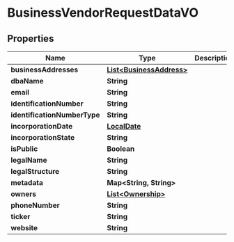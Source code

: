 
# BusinessVendorRequestDataVO

## Properties
Name | Type | Description | Notes
------------ | ------------- | ------------- | -------------
**businessAddresses** | [**List&lt;BusinessAddress&gt;**](BusinessAddress.md) |  |  [optional]
**dbaName** | **String** |  |  [optional]
**email** | **String** |  |  [optional]
**identificationNumber** | **String** |  |  [optional]
**identificationNumberType** | **String** |  |  [optional]
**incorporationDate** | [**LocalDate**](LocalDate.md) |  |  [optional]
**incorporationState** | **String** |  |  [optional]
**isPublic** | **Boolean** |  |  [optional]
**legalName** | **String** |  |  [optional]
**legalStructure** | **String** |  |  [optional]
**metadata** | **Map&lt;String, String&gt;** |  |  [optional]
**owners** | [**List&lt;Ownership&gt;**](Ownership.md) |  |  [optional]
**phoneNumber** | **String** |  |  [optional]
**ticker** | **String** |  |  [optional]
**website** | **String** |  |  [optional]



